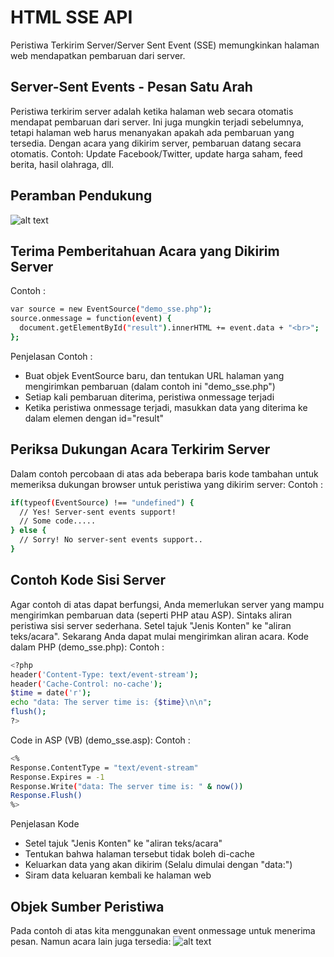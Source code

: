 # HTML SSE API
Peristiwa Terkirim Server/Server Sent Event (SSE) memungkinkan halaman web mendapatkan pembaruan dari server.
## Server-Sent Events - Pesan Satu Arah
Peristiwa terkirim server adalah ketika halaman web secara otomatis mendapat pembaruan dari server.
Ini juga mungkin terjadi sebelumnya, tetapi halaman web harus menanyakan apakah ada pembaruan yang tersedia. Dengan acara yang dikirim server, pembaruan datang secara otomatis.
Contoh: Update Facebook/Twitter, update harga saham, feed berita, hasil olahraga, dll.
## Peramban Pendukung
![alt text](https://github.com/uin-unit/docs-html/blob/main/images/sse%20api.png)
## Terima Pemberitahuan Acara yang Dikirim Server
Contoh : 
```sh
var source = new EventSource("demo_sse.php");
source.onmessage = function(event) {
  document.getElementById("result").innerHTML += event.data + "<br>";
};
```
Penjelasan Contoh : 
- Buat objek EventSource baru, dan tentukan URL halaman yang mengirimkan pembaruan (dalam contoh ini "demo_sse.php")
- Setiap kali pembaruan diterima, peristiwa onmessage terjadi
- Ketika peristiwa onmessage terjadi, masukkan data yang diterima ke dalam elemen dengan id="result"
## Periksa Dukungan Acara Terkirim Server
Dalam contoh percobaan di atas ada beberapa baris kode tambahan untuk memeriksa dukungan browser untuk peristiwa yang dikirim server:
Contoh : 
```sh
if(typeof(EventSource) !== "undefined") {
  // Yes! Server-sent events support!
  // Some code.....
} else {
  // Sorry! No server-sent events support..
}


```
## Contoh Kode Sisi Server
Agar contoh di atas dapat berfungsi, Anda memerlukan server yang mampu mengirimkan pembaruan data (seperti PHP atau ASP).
Sintaks aliran peristiwa sisi server sederhana. Setel tajuk "Jenis Konten" ke "aliran teks/acara". Sekarang Anda dapat mulai mengirimkan aliran acara.
Kode dalam PHP (demo_sse.php):
Contoh : 
```sh
<?php
header('Content-Type: text/event-stream');
header('Cache-Control: no-cache');
$time = date('r');
echo "data: The server time is: {$time}\n\n";
flush();
?>
```
Code in ASP (VB) (demo_sse.asp):
Contoh : 
```sh
<%
Response.ContentType = "text/event-stream"
Response.Expires = -1
Response.Write("data: The server time is: " & now())
Response.Flush()
%>
```
Penjelasan Kode 
- Setel tajuk "Jenis Konten" ke "aliran teks/acara"
- Tentukan bahwa halaman tersebut tidak boleh di-cache
- Keluarkan data yang akan dikirim (Selalu dimulai dengan "data:")
- Siram data keluaran kembali ke halaman web
## Objek Sumber Peristiwa
Pada contoh di atas kita menggunakan event onmessage untuk menerima pesan. Namun acara lain juga tersedia:
![alt text](https://github.com/uin-unit/docs-html/blob/main/images/sse%20api%202.png)

